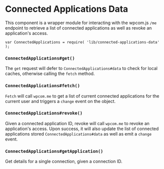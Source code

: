 Connected Applications Data
======

This component is a wrapper module for interacting with the wpcom.js `/me` endpoint to retrieve a list of connected applications as well as revoke an application's access.

```es6
var ConnectedApplications = require( 'lib/connected-applications-data' );
```

### `ConnectedApplications#get()`
The `get` request will defer to `ConnectedApplications#data` to check for local caches, otherwise calling the `fetch` method.

### `ConnectedApplications#fetch()`
`Fetch` will call `wpcom.me` to get a list of current connected applications for the current user and triggers a `change` event on the object.

### `ConnectedApplications#revoke()`
Given a connected application ID, revoke will call `wpcom.me` to revoke an application's access. Upon success, it will also update the list of connected applications stored `ConnectedApplications#data` as well as emit a `change` event.

### `ConnectedApplications#getApplication()`
Get details for a single connection, given a connection ID.
